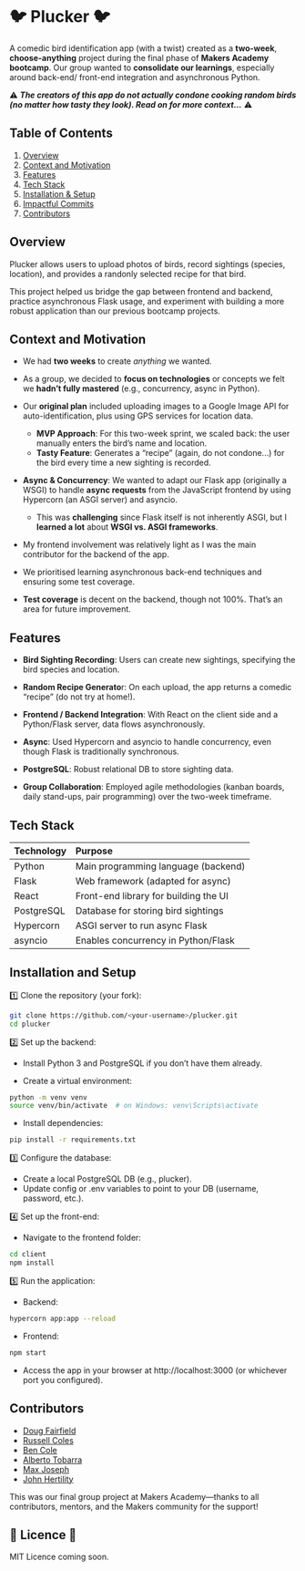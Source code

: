 # 🐦 Plucker 🐦
A comedic bird identification app (with a twist) created as a **two-week**, **choose-anything** project during the final phase of **Makers Academy bootcamp**. Our group wanted to **consolidate our learnings**, especially around back-end/ front-end integration and asynchronous Python.

 ⚠️ _**The creators of this app do not actually condone cooking random birds (no matter how tasty they look). Read on for more context...**_ ⚠️

## Table of Contents
1. [Overview](#overview)
2. [Context and Motivation](#context-and-motivation)
3. [Features](#features)
4. [Tech Stack](#tech-stack)
5. [Installation & Setup](#installation-and-setup)
6. [Impactful Commits](#impactful-commits)
7. [Contributors](#contributors)

## Overview
Plucker allows users to upload photos of birds, record sightings (species, location), and provides a randonly selected recipe for that bird. 

This project helped us bridge the gap between frontend and backend, practice asynchronous Flask usage, and experiment with building a more robust application than our previous bootcamp projects.

## Context and Motivation
- We had **two weeks** to create _anything_ we wanted.
  
- As a group, we decided to **focus on technologies** or concepts we felt we **hadn’t fully mastered** (e.g., concurrency, async in Python).
  
- Our **original plan** included uploading images to a Google Image API for auto-identification, plus using GPS services for location data.
  - **MVP Approach**: For this two-week sprint, we scaled back: the user manually enters the bird’s name and location.
  - **Tasty Feature**: Generates a “recipe” (again, do not condone...) for the bird every time a new sighting is recorded.

- **Async & Concurrency**: We wanted to adapt our Flask app (originally a WSGI) to handle **async requests** from the JavaScript frontend by using Hypercorn (an ASGI server) and asyncio.
  - This was **challenging** since Flask itself is not inherently ASGI, but I **learned a lot** about **WSGI vs. ASGI frameworks**.
  
- My frontend involvement was relatively light as I was the main contributor for the backend of the app.
  
- We prioritised learning asynchronous back-end techniques and ensuring some test coverage.
  
- **Test coverage** is decent on the backend, though not 100%. That’s an area for future improvement.

## Features
- **Bird Sighting Recording**: Users can create new sightings, specifying the bird species and location.
  
- **Random Recipe Generato**r: On each upload, the app returns a comedic “recipe” (do not try at home!).
  
- **Frontend / Backend Integration**: With React on the client side and a Python/Flask server, data flows asynchronously.
  
- **Async**: Used Hypercorn and asyncio to handle concurrency, even though Flask is traditionally synchronous.
  
- **PostgreSQL**: Robust relational DB to store sighting data.
  
- **Group Collaboration**: Employed agile methodologies (kanban boards, daily stand-ups, pair programming) over the two-week timeframe.

## Tech Stack

| Technology  | Purpose                                      |
|:------------|:----------------------------------------------|
| Python     | Main programming language (backend)        |
| Flask      | Web framework (adapted for async)          |
| React      | Front-end library for building the UI      |
| PostgreSQL | Database for storing bird sightings       |
| Hypercorn  | ASGI server to run async Flask            |
| asyncio    | Enables concurrency in Python/Flask       |

## Installation and Setup

1️⃣ Clone the repository (your fork):

```bash
git clone https://github.com/<your-username>/plucker.git
cd plucker
```

2️⃣ Set up the backend:

- Install Python 3 and PostgreSQL if you don’t have them already.

- Create a virtual environment:
```bash
python -m venv venv
source venv/bin/activate  # on Windows: venv\Scripts\activate
```
- Install dependencies:

```bash
pip install -r requirements.txt
```

3️⃣ Configure the database:

- Create a local PostgreSQL DB (e.g., plucker).
- Update config or .env variables to point to your DB (username, password, etc.).

4️⃣ Set up the front-end:

- Navigate to the frontend folder:

```bash
cd client
npm install
```

5️⃣ Run the application:

- Backend:
```bash
hypercorn app:app --reload
```
- Frontend:
```bash
npm start
```
- Access the app in your browser at http://localhost:3000 (or whichever port you configured).

## Contributors

- [Doug Fairfield](https://github.com/DougF-5749)
- [Russell Coles](https://github.com/RussellColes)
- [Ben Cole](https://github.com/benawcole)
- [Alberto Tobarra](https://github.com/altota90)
- [Max Joseph](https://github.com/maxjoseph22)
- [John Hertility](https://github.com/JohnHertility)

This was our final group project at Makers Academy—thanks to all contributors, mentors, and the Makers community for the support!

## 📜 Licence 📜

MIT Licence coming soon.

